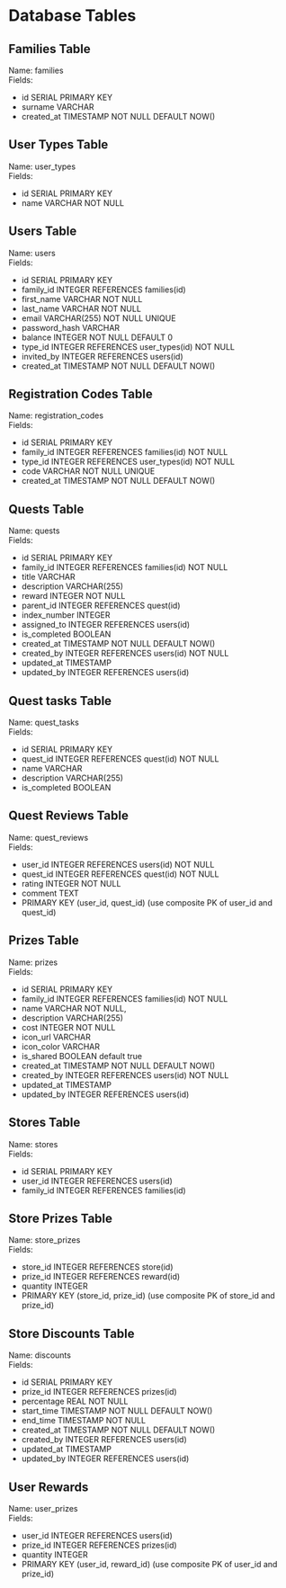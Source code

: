 # Database Tables

## Families Table

Name: families <br />
Fields:

- id SERIAL PRIMARY KEY
- surname VARCHAR
- created_at TIMESTAMP NOT NULL DEFAULT NOW()

## User Types Table

Name: user_types <br />
Fields:

- id SERIAL PRIMARY KEY
- name VARCHAR NOT NULL

## Users Table

Name: users <br />
Fields:

- id SERIAL PRIMARY KEY
- family_id INTEGER REFERENCES families(id)
- first_name VARCHAR NOT NULL
- last_name VARCHAR NOT NULL
- email VARCHAR(255) NOT NULL UNIQUE
- password_hash VARCHAR
- balance INTEGER NOT NULL DEFAULT 0
- type_id INTEGER REFERENCES user_types(id) NOT NULL
- invited_by INTEGER REFERENCES users(id)
- created_at TIMESTAMP NOT NULL DEFAULT NOW()

## Registration Codes Table

Name: registration_codes <br />
Fields:

- id SERIAL PRIMARY KEY
- family_id INTEGER REFERENCES families(id) NOT NULL
- type_id INTEGER REFERENCES user_types(id) NOT NULL
- code VARCHAR NOT NULL UNIQUE
- created_at TIMESTAMP NOT NULL DEFAULT NOW()

## Quests Table

Name: quests <br />
Fields:

- id SERIAL PRIMARY KEY
- family_id INTEGER REFERENCES families(id) NOT NULL
- title VARCHAR
- description VARCHAR(255)
- reward INTEGER NOT NULL
- parent_id INTEGER REFERENCES quest(id)
- index_number INTEGER
- assigned_to INTEGER REFERENCES users(id)
- is_completed BOOLEAN
- created_at TIMESTAMP NOT NULL DEFAULT NOW()
- created_by INTEGER REFERENCES users(id) NOT NULL
- updated_at TIMESTAMP
- updated_by INTEGER REFERENCES users(id)

## Quest tasks Table

Name: quest_tasks <br />
Fields:

- id SERIAL PRIMARY KEY
- quest_id INTEGER REFERENCES quest(id) NOT NULL
- name VARCHAR
- description VARCHAR(255)
- is_completed BOOLEAN

## Quest Reviews Table

Name: quest_reviews <br />
Fields:

- user_id INTEGER REFERENCES users(id) NOT NULL
- quest_id INTEGER REFERENCES quest(id) NOT NULL
- rating INTEGER NOT NULL
- comment TEXT
- PRIMARY KEY (user_id, quest_id)
  (use composite PK of user_id and quest_id)

## Prizes Table

Name: prizes <br />
Fields:

- id SERIAL PRIMARY KEY
- family_id INTEGER REFERENCES families(id) NOT NULL
- name VARCHAR NOT NULL,
- description VARCHAR(255)
- cost INTEGER NOT NULL
- icon_url VARCHAR
- icon_color VARCHAR
- is_shared BOOLEAN default true
- created_at TIMESTAMP NOT NULL DEFAULT NOW()
- created_by INTEGER REFERENCES users(id) NOT NULL
- updated_at TIMESTAMP
- updated_by INTEGER REFERENCES users(id)

## Stores Table

Name: stores <br />
Fields:

- id SERIAL PRIMARY KEY
- user_id INTEGER REFERENCES users(id)
- family_id INTEGER REFERENCES families(id)

## Store Prizes Table

Name: store_prizes <br />
Fields:

- store_id INTEGER REFERENCES store(id)
- prize_id INTEGER REFERENCES reward(id)
- quantity INTEGER
- PRIMARY KEY (store_id, prize_id)
  (use composite PK of store_id and prize_id)

## Store Discounts Table

Name: discounts <br />
Fields:

- id SERIAL PRIMARY KEY
- prize_id INTEGER REFERENCES prizes(id)
- percentage REAL NOT NULL
- start_time TIMESTAMP NOT NULL DEFAULT NOW()
- end_time TIMESTAMP NOT NULL
- created_at TIMESTAMP NOT NULL DEFAULT NOW()
- created_by INTEGER REFERENCES users(id)
- updated_at TIMESTAMP
- updated_by INTEGER REFERENCES users(id)

## User Rewards

Name: user_prizes <br />
Fields:

- user_id INTEGER REFERENCES users(id)
- prize_id INTEGER REFERENCES prizes(id)
- quantity INTEGER
- PRIMARY KEY (user_id, reward_id)
  (use composite PK of user_id and prize_id)
